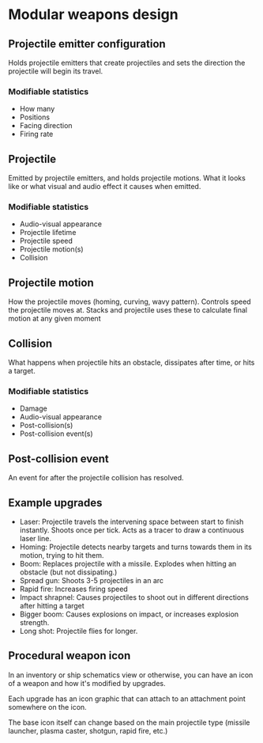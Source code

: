 # Modular weapons design

## Projectile emitter configuration

Holds projectile emitters that create projectiles and sets the direction the projectile will begin its travel.

### Modifiable statistics

- How many
- Positions
- Facing direction
- Firing rate

## Projectile

Emitted by projectile emitters, and holds projectile motions. What it looks like or what visual and audio effect it causes when emitted.

### Modifiable statistics

- Audio-visual appearance
- Projectile lifetime
- Projectile speed
- Projectile motion(s)
- Collision

## Projectile motion

How the projectile moves (homing, curving, wavy pattern). Controls speed the projectile moves at. Stacks and projectile uses these to calculate final motion at any given moment

## Collision

What happens when projectile hits an obstacle, dissipates after time, or hits a target.

### Modifiable statistics

- Damage
- Audio-visual appearance
- Post-collision(s)
- Post-collision event(s)

## Post-collision event

An event for after the projectile collision has resolved.

## Example upgrades

- Laser: Projectile travels the intervening space between start to finish instantly. Shoots once per tick. Acts as a tracer to draw a continuous laser line.
- Homing: Projectile detects nearby targets and turns towards them in its motion, trying to hit them.
- Boom: Replaces projectile with a missile. Explodes when hitting an obstacle (but not dissipating.)
- Spread gun: Shoots 3-5 projectiles in an arc
- Rapid fire: Increases firing speed
- Impact shrapnel: Causes projectiles to shoot out in different directions after hitting a target
- Bigger boom: Causes explosions on impact, or increases explosion strength.
- Long shot: Projectile flies for longer.

## Procedural weapon icon

In an inventory or ship schematics view or otherwise, you can have an icon of a weapon and how it's modified by upgrades.

Each upgrade has an icon graphic that can attach to an attachment point somewhere on the icon.

The base icon itself can change based on the main projectile type (missile launcher, plasma caster, shotgun, rapid fire, etc.)
